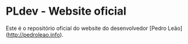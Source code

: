 # PLdev - Website oficial

Este é o repositório oficial do website do desenvolvedor [Pedro Leão] (http://pedroleao.info).
